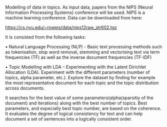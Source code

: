 Modelling of data in topics. As input data, papers from the NIPS (Neural
Information Processing Systems) conference will be used. NIPS is a machine learning conference.
Data can be downloaded from here:

https://cs.nyu.edu/~roweis/data/nips12raw_str602.tgz

It is consisted from the following tasks:

• Natural Language Processing (NLP) - Basic text processing methods such as
tokenisation, stop word removal, stemming and vectorising text via term frequencies (TF) as well as
the inverse document frequencies (TF-IDF)

• Topic Modelling with LDA  – Experimenting with the Latent Dirichlet Allocation (LDA).
Experiment with the different parameters (number of topics, alpha parameter, etc.). Explore the
dataset by finding for example the most representative document for each topic and the topic
distribution across documents.

It searches for the best value of some parameters(alpha(sparsitiy of the document) and iterations) along with the best number of topics. Best parameters, and especially best topic number, are based on the coherence. It evaluates the degree of logical consistency for text and can help document a set of sentences into a logically consistent order.

